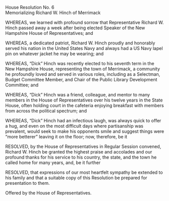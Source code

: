   

House Resolution No. 6  
Memorializing Richard W. Hinch of Merrimack

 

WHEREAS, we learned with profound sorrow that Representative Richard W. Hinch passed away a week after being elected Speaker of the New Hampshire House of Representatives; and

WHEREAS, a dedicated patriot, Richard W. Hinch proudly and honorably served his nation in the United States Navy and always had a US Navy lapel pin on whatever jacket he may be wearing; and 

WHEREAS, “Dick” Hinch was recently elected to his seventh term in the New Hampshire House, representing the town of Merrimack, a community he profoundly loved and served in various roles, including as a Selectman, Budget Committee Member, and Chair of the Public Library Development Committee; and 

WHEREAS, “Dick” Hinch was a friend, colleague, and mentor to many members in the House of Representatives over his twelve years in the State House, often holding court in the cafeteria enjoying breakfast with members from across the political spectrum; and 

WHEREAS, “Dick” Hinch had an infectious laugh, was always quick to offer a hug, and even on the most difficult days where partisanship was prevalent, would seek to make his opponents smile and suggest things were “more betterer” leaving it on the floor; now, therefore, be it

RESOLVED, by the House of Representatives in Regular Session convened, Richard W. Hinch be granted the highest praise and accolades and our profound thanks for his service to his country, the state, and the town he called home for many years, and, be it further

RESOLVED, that expressions of our most heartfelt sympathy be extended to his family and that a suitable copy of this Resolution be prepared for presentation to them.

 

 

Offered by the House of Representatives.

 

